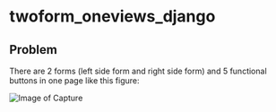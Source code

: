 # twoform_oneviews_django

## Problem
There are 2 forms (left side form and right side form)  and 5 functional buttons in one page like this figure:

![Image of Capture](https://uppic.cc/v/ykbH)